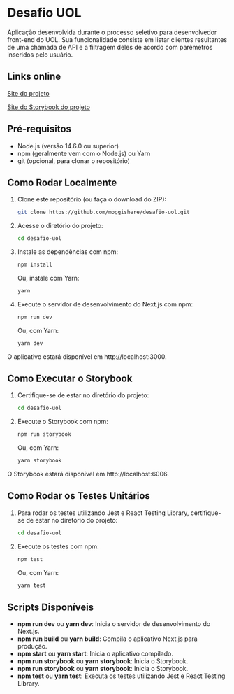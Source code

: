 # Desafio UOL

Aplicação desenvolvida durante o processo seletivo para desenvolvedor front-end do UOL. Sua funcionalidade consiste em listar clientes resultantes de uma chamada de API e a filtragem deles de acordo com parêmetros inseridos pelo usuário.

## Links online

[Site do projeto](https://desafio-uol.vercel.app/)

[Site do Storybook do projeto](https://moggishere.github.io/desafio-uol-storybook/)

## Pré-requisitos

- Node.js (versão 14.6.0 ou superior)
- npm (geralmente vem com o Node.js) ou Yarn
- git (opcional, para clonar o repositório)

## Como Rodar Localmente

1. Clone este repositório (ou faça o download do ZIP):

   ```bash
   git clone https://github.com/moggishere/desafio-uol.git
   ```

2. Acesse o diretório do projeto:

    ```bash
    cd desafio-uol
    ```

3. Instale as dependências com npm:

    ```bash
    npm install
    ```
    Ou, instale com Yarn:

    ```bash
    yarn
    ```

4. Execute o servidor de desenvolvimento do Next.js com npm:

    ```bash
    npm run dev
    ```

    Ou, com Yarn:

    ```bash
    yarn dev
    ```
O aplicativo estará disponível em http://localhost:3000.

## Como Executar o Storybook
1. Certifique-se de estar no diretório do projeto:

    ```bash
    cd desafio-uol
    ```

2. Execute o Storybook com npm:

    ```bash
    npm run storybook
    ```
    
    Ou, com Yarn:

    ```bash
    yarn storybook
    ``` 
O Storybook estará disponível em http://localhost:6006.

## Como Rodar os Testes Unitários
1. Para rodar os testes utilizando Jest e React Testing Library, certifique-se de estar no diretório do projeto:

    ```bash
    cd desafio-uol
    ```

2. Execute os testes com npm:

    ```bash
    npm test
    ```
    
    Ou, com Yarn:

    ```bash
    yarn test
    ``` 

## Scripts Disponíveis
* **npm run dev** ou **yarn dev**: Inicia o servidor de desenvolvimento do Next.js.
* **npm run build** ou **yarn build**: Compila o aplicativo Next.js para produção.
* **npm start** ou **yarn start**: Inicia o aplicativo compilado.
* **npm run storybook** ou **yarn storybook**: Inicia o Storybook.
* **npm run storybook** ou **yarn storybook**: Inicia o Storybook.
* **npm test** ou **yarn test**: Executa os testes utilizando Jest e React Testing Library.